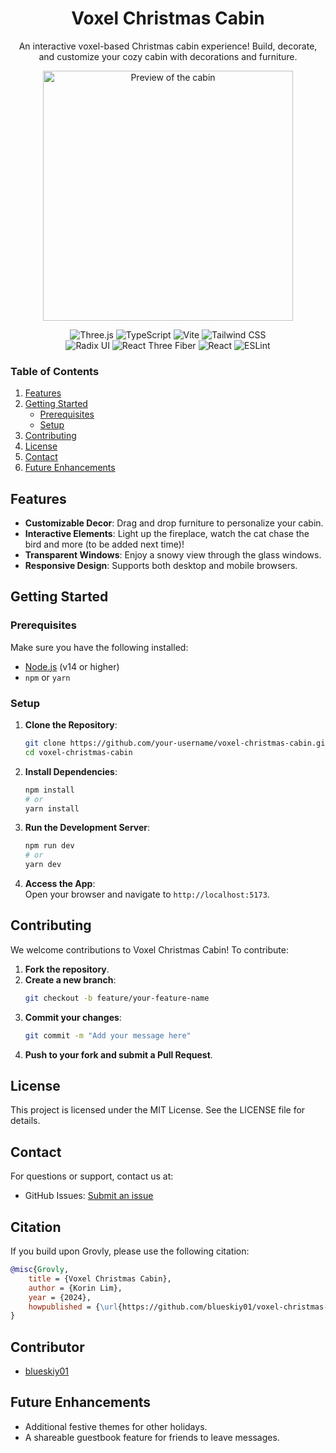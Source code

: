 <div align="center">
  <h1><strong>Voxel Christmas Cabin</strong></h1>
  <p>An interactive voxel-based Christmas cabin experience! Build, decorate, and customize your cozy cabin with decorations and furniture.</p>

  <img src="christmas_cabin.webp" alt="Preview of the cabin" width="400"> 

  ![Three.js](https://img.shields.io/badge/3D_Rendering-Three.js-000000?logo=three.js&logoColor=white&style=flat-square) ![TypeScript](https://img.shields.io/badge/Language-TypeScript-3178C6?logo=typescript&logoColor=white&style=flat-square) ![Vite](https://img.shields.io/badge/Build-Vite-646CFF?logo=vite&logoColor=white&style=flat-square) ![Tailwind CSS](https://img.shields.io/badge/Styling-Tailwind%20CSS-06B6D4?logo=tailwindcss&logoColor=white&style=flat-square)  
  ![Radix UI](https://img.shields.io/badge/Component_Library-Radix%20UI-FFD700?logo=radix-ui&logoColor=white&style=flat-square) ![React Three Fiber](https://img.shields.io/badge/3D_Rendering-React%20Three%20Fiber-000000?logo=react&logoColor=white&style=flat-square)  ![React](https://img.shields.io/badge/Frontend-React-61DAFB?logo=react&logoColor=white&style=flat-square) ![ESLint](https://img.shields.io/badge/Code_Style-ESLint-4B32C3?logo=eslint&logoColor=white&style=flat-square) 


</div>

### **Table of Contents**  
1. [Features](#features)  
2. [Getting Started](#getting-started)  
   - [Prerequisites](#prerequisites)  
   - [Setup](#setup)  
3. [Contributing](#contributing)  
4. [License](#license)  
5. [Contact](#contact)  
6. [Future Enhancements](#future-enhancements)  

## Features

- **Customizable Decor**: Drag and drop furniture to personalize your cabin.  
- **Interactive Elements**: Light up the fireplace, watch the cat chase the bird and more (to be added next time)!  
- **Transparent Windows**: Enjoy a snowy view through the glass windows.  
- **Responsive Design**: Supports both desktop and mobile browsers.  

## Getting Started

### Prerequisites

Make sure you have the following installed:  
- [Node.js](https://nodejs.org/) (v14 or higher)  
- `npm` or `yarn`

### Setup

1. **Clone the Repository**:  
   ```bash
   git clone https://github.com/your-username/voxel-christmas-cabin.git
   cd voxel-christmas-cabin  
   ```

2. **Install Dependencies**:  
   ```bash
   npm install
   # or
   yarn install
   ```

3. **Run the Development Server**:  
   ```bash
   npm run dev
   # or
   yarn dev
   ```

4. **Access the App**:  
   Open your browser and navigate to `http://localhost:5173`.

## Contributing

We welcome contributions to Voxel Christmas Cabin! To contribute:

1. **Fork the repository**.
2. **Create a new branch**:
   ```bash
   git checkout -b feature/your-feature-name
   ```
3. **Commit your changes**:
   ```bash
   git commit -m "Add your message here"
   ```
4. **Push to your fork and submit a Pull Request**.

## License

This project is licensed under the MIT License. See the LICENSE file for details.

## Contact

For questions or support, contact us at:  
- GitHub Issues: [Submit an issue](https://github.com/your-username/voxel-christmas-cabin/issues)
## Citation
If you build upon Grovly, please use the following citation:
```BibTeX
@misc{Grovly,
    title = {Voxel Christmas Cabin},
    author = {Korin Lim},
    year = {2024},
    howpublished = {\url{https://github.com/blueskiy01/voxel-christmas-cabin}},
}
```
## Contributor
- [blueskiy01](www.github.com/blueskiy01)

## Future Enhancements
- Additional festive themes for other holidays.  
- A shareable guestbook feature for friends to leave messages.  
